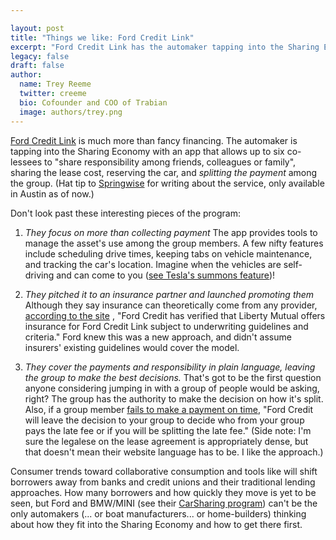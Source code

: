 ```yaml
---

layout: post
title: "Things we like: Ford Credit Link"
excerpt: "Ford Credit Link has the automaker tapping into the Sharing Economy with an app that allows up to six co\-lessees to \"share responsibility among friends, colleagues or family\", sharing the lease cost, reserving the car, and splitting the payment among the group."
legacy: false
draft: false
author:
  name: Trey Reeme
  twitter: creeme
  bio: Cofounder and COO of Trabian
  image: authors/trey.png
---
```


[Ford Credit Link](https://fordcreditlink.com) is much more than fancy financing. The automaker is tapping into the Sharing Economy with an app that allows up to six co\-lessees to "share responsibility among friends, colleagues or family", sharing the lease cost, reserving the car, and _splitting the payment_ among the group. (Hat tip to [Springwise](http://www.springwise.com/car-manufacturer-offers-drivers-sharing-app-car-leases/) for writing about the service, only available in Austin as of now.)

Don\'t look past these interesting pieces of the program:

1. *They focus on more than collecting payment* The app provides tools to manage the asset\'s use among the group members. A few nifty features include scheduling drive times, keeping tabs on vehicle maintenance, and tracking the car\'s location. Imagine when the vehicles are self\-driving and can come to you \([see Tesla\'s summons feature](http://jalopnik.com/you-can-now-autonomously-park-and-summon-the-tesla-mode-1752037395)\)!

2. *They pitched it to an insurance partner and launched promoting them*  Although they say insurance can theoretically come from any provider, [according to the site](https://fordcreditlink.com/#/faq-page) , "Ford Credit has verified that Liberty Mutual offers insurance for Ford Credit Link subject to underwriting guidelines and criteria." Ford knew this was a new approach, and didn\'t assume insurers\' existing guidelines would cover the model.

3. *They cover the payments and responsibility in plain language, leaving the group to make the best decisions.* That\'s got to be the first question anyone considering jumping in with a group of people would be asking, right? The group has the authority to make the decision on how it\'s split. Also, if a group member [fails to make a payment on time](https://fordcreditlink.com/#/faq-page), \"Ford Credit will leave the decision to your group to decide who from your group pays the late fee or if you will be splitting the late fee.\" (Side note: I\'m sure the legalese on the lease agreement is appropriately dense, but that doesn\'t mean their website language has to be. I like the approach.)

Consumer trends toward collaborative consumption and tools like will shift borrowers away from banks and credit unions and their traditional lending approaches. How many borrowers and how quickly they move is yet to be seen, but Ford and BMW/MINI \(see their [CarSharing program](http://www.bmwcarsharing.com/)\) can\'t be the only automakers \(... or boat manufacturers... or home-builders\) thinking about how they fit into the Sharing Economy and how to get there first.
